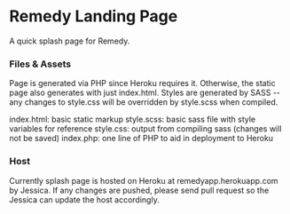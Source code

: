 # Remedy Landing Page

A quick splash page for Remedy. 

### Files & Assets

Page is generated via PHP since Heroku requires it. Otherwise, the static page also generates with just index.html. Styles are generated by SASS -- any changes to style.css will be overridden by style.scss when compiled.

index.html: basic static markup
style.scss: basic sass file with style variables for reference
style.css: output from compiling sass (changes will not be saved)
index.php: one line of PHP to aid in deployment to Heroku

### Host

Currently splash page is hosted on Heroku at remedyapp.herokuapp.com by Jessica. If any changes are pushed, please send pull request so the Jessica can update the host accordingly.
